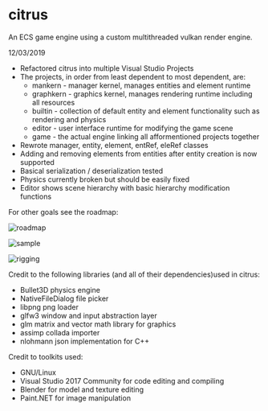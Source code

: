 # citrus
An ECS game engine using a custom multithreaded vulkan render engine.

12/03/2019
* Refactored citrus into multiple Visual Studio Projects
* The projects, in order from least dependent to most dependent, are:
  * mankern - manager kernel, manages entities and element runtime
  * graphkern - graphics kernel, manages rendering runtime including all resources
  * builtin - collection of default entity and element functionality such as rendering and physics
  * editor - user interface runtime for modifying the game scene
  * game - the actual engine linking all afformentioned projects together
* Rewrote manager, entity, element, entRef, eleRef classes
* Adding and removing elements from entities after entity creation is now supported
* Basical serialization / deserialization tested
* Physics currently broken but should be easily fixed
* Editor shows scene hierarchy with basic hierarchy modification functions


For other goals see the roadmap:

![roadmap](https://raw.githubusercontent.com/bennywwg/citrus/master/media/roadmap.png "Roadmap")

![sample](https://raw.githubusercontent.com/bennywwg/citrus/master/media/sample.png "Sample Scene")

![rigging](https://raw.githubusercontent.com/bennywwg/citrus/master/media/rigging.gif "Rigging")

Credit to the following libraries (and all of their dependencies)used in citrus:
* Bullet3D physics engine
* NativeFileDialog file picker
* libpng png loader
* glfw3 window and input abstraction layer
* glm matrix and vector math library for graphics
* assimp collada importer
* nlohmann json implementation for C++

Credit to toolkits used:
* GNU/Linux
* Visual Studio 2017 Community for code editing and compiling
* Blender for model and texture editing
* Paint.NET for image manipulation

